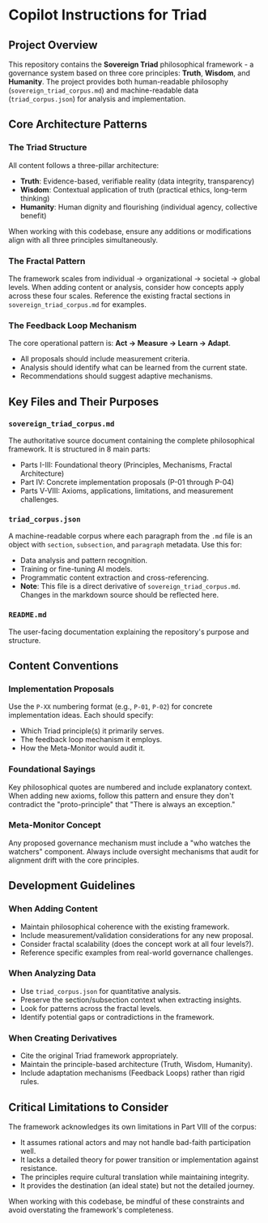 # Copilot Instructions for Triad

## Project Overview
This repository contains the **Sovereign Triad** philosophical framework - a governance system based on three core principles: **Truth**, **Wisdom**, and **Humanity**. The project provides both human-readable philosophy (`sovereign_triad_corpus.md`) and machine-readable data (`triad_corpus.json`) for analysis and implementation.

## Core Architecture Patterns

### The Triad Structure
All content follows a three-pillar architecture:
- **Truth**: Evidence-based, verifiable reality (data integrity, transparency)
- **Wisdom**: Contextual application of truth (practical ethics, long-term thinking)
- **Humanity**: Human dignity and flourishing (individual agency, collective benefit)

When working with this codebase, ensure any additions or modifications align with all three principles simultaneously.

### The Fractal Pattern
The framework scales from individual → organizational → societal → global levels. When adding content or analysis, consider how concepts apply across these four scales. Reference the existing fractal sections in `sovereign_triad_corpus.md` for examples.

### The Feedback Loop Mechanism
The core operational pattern is: **Act → Measure → Learn → Adapt**.
- All proposals should include measurement criteria.
- Analysis should identify what can be learned from the current state.
- Recommendations should suggest adaptive mechanisms.

## Key Files and Their Purposes

### `sovereign_triad_corpus.md`
The authoritative source document containing the complete philosophical framework. It is structured in 8 main parts:
- Parts I-III: Foundational theory (Principles, Mechanisms, Fractal Architecture)
- Part IV: Concrete implementation proposals (P-01 through P-04)
- Parts V-VIII: Axioms, applications, limitations, and measurement challenges.

### `triad_corpus.json`
A machine-readable corpus where each paragraph from the `.md` file is an object with `section`, `subsection`, and `paragraph` metadata. Use this for:
- Data analysis and pattern recognition.
- Training or fine-tuning AI models.
- Programmatic content extraction and cross-referencing.
- **Note**: This file is a direct derivative of `sovereign_triad_corpus.md`. Changes in the markdown source should be reflected here.

### `README.md`
The user-facing documentation explaining the repository's purpose and structure.

## Content Conventions

### Implementation Proposals
Use the `P-XX` numbering format (e.g., `P-01`, `P-02`) for concrete implementation ideas. Each should specify:
- Which Triad principle(s) it primarily serves.
- The feedback loop mechanism it employs.
- How the Meta-Monitor would audit it.

### Foundational Sayings
Key philosophical quotes are numbered and include explanatory context. When adding new axioms, follow this pattern and ensure they don't contradict the "proto-principle" that "There is always an exception."

### Meta-Monitor Concept
Any proposed governance mechanism must include a "who watches the watchers" component. Always include oversight mechanisms that audit for alignment drift with the core principles.

## Development Guidelines

### When Adding Content
- Maintain philosophical coherence with the existing framework.
- Include measurement/validation considerations for any new proposal.
- Consider fractal scalability (does the concept work at all four levels?).
- Reference specific examples from real-world governance challenges.

### When Analyzing Data
- Use `triad_corpus.json` for quantitative analysis.
- Preserve the section/subsection context when extracting insights.
- Look for patterns across the fractal levels.
- Identify potential gaps or contradictions in the framework.

### When Creating Derivatives
- Cite the original Triad framework appropriately.
- Maintain the principle-based architecture (Truth, Wisdom, Humanity).
- Include adaptation mechanisms (Feedback Loops) rather than rigid rules.

## Critical Limitations to Consider
The framework acknowledges its own limitations in Part VIII of the corpus:
- It assumes rational actors and may not handle bad-faith participation well.
- It lacks a detailed theory for power transition or implementation against resistance.
- The principles require cultural translation while maintaining integrity.
- It provides the destination (an ideal state) but not the detailed journey.

When working with this codebase, be mindful of these constraints and avoid overstating the framework's completeness.